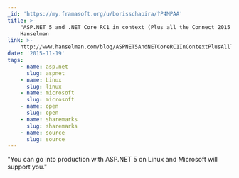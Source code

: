 ```yaml
---
_id: 'https://my.framasoft.org/u/borisschapira/?P4MPAA'
title: >-
    "ASP.NET 5 and .NET Core RC1 in context (Plus all the Connect 2015 News)",  Scott
    Hanselman
link: >-
    http://www.hanselman.com/blog/ASPNET5AndNETCoreRC1InContextPlusAllTheConnect2015News.aspx
date: '2015-11-19'
tags:
    - name: asp.net
      slug: aspnet
    - name: Linux
      slug: linux
    - name: microsoft
      slug: microsoft
    - name: open
      slug: open
    - name: sharemarks
      slug: sharemarks
    - name: source
      slug: source
---
```


<div class="markdown"><p>&quot;You can go into production with ASP.NET 5 on Linux and Microsoft will support you.&quot;
</p></div>
